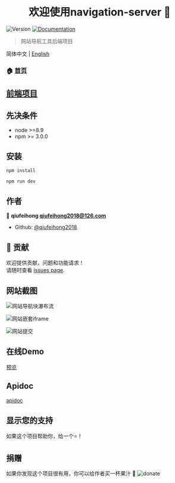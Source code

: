<h1 align="center">欢迎使用navigation-server 👋</h1>
<p>
  <img alt="Version" src="https://img.shields.io/badge/version-0.0.1-blue.svg?cacheSeconds=2592000" />
  <a href="http://navigation.qiufeihong.top">
    <img alt="Documentation" src="https://img.shields.io/badge/documentation-yes-brightgreen.svg" target="_blank" />
  </a>
</p>

> 网站导航工具后端项目

简体中文 | [English](./README.md)

### 🏠 [首页](http://navigation.qiufeihong.top)

## [前端项目](https://github.com/qiufeihong2018/navigation-web)

## 先决条件

- node >=8.9
- npm >= 3.0.0

## 安装

```sh
npm install 

npm run dev
```

## 作者

👤 **qiufeihong <qiufeihong2018@126.com>**

* Github: [@qiufeihong2018](https://github.com/qiufeihong2018)

## 🤝 贡献

欢迎提供贡献，问题和功能请求！<br />请随时查看 [issues page](https://github.com/qiufeihong2018/navigation-server/issues).

## 网站截图


![网站导航块瀑布流](http://puz03r2zg.bkt.clouddn.com/web.png)

![网站嵌套iframe](http://puz03r2zg.bkt.clouddn.com/web2.png)

![网站提交](http://puz03r2zg.bkt.clouddn.com/web3.png)


## 在线Demo

[预览](http://navigation.qiufeihong.top)

## Apidoc

[apidoc](https://github.com/qiufeihong2018/navigation-server/tree/master/doc/index.html)

## 显示您的支持

如果这个项目帮助你，给一个⭐️！


## 捐赠

如果你发现这个项目很有用，你可以给作者买一杯果汁 :tropical_drink:
![donate](http://puz03r2zg.bkt.clouddn.com/pay.png)

